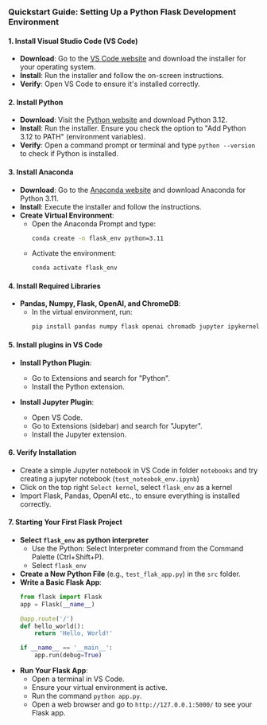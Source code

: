 ### Quickstart Guide: Setting Up a Python Flask Development Environment

#### 1. Install Visual Studio Code (VS Code)
- **Download**: Go to the [VS Code website](https://code.visualstudio.com/) and download the installer for your operating system.
- **Install**: Run the installer and follow the on-screen instructions.
- **Verify**: Open VS Code to ensure it's installed correctly.

#### 2. Install Python
- **Download**: Visit the [Python website](https://www.python.org/downloads/) and download Python 3.12.
- **Install**: Run the installer. Ensure you check the option to "Add Python 3.12 to PATH" (environment variables).
- **Verify**: Open a command prompt or terminal and type `python --version` to check if Python is installed.

#### 3. Install Anaconda
- **Download**: Go to the [Anaconda website](https://www.anaconda.com/products/individual) and download Anaconda for Python 3.11.
- **Install**: Execute the installer and follow the instructions.
- **Create Virtual Environment**:
   - Open the Anaconda Prompt and type:
     ```bash
     conda create -n flask_env python=3.11
     ```
   - Activate the environment:
     ```bash
     conda activate flask_env
     ```

#### 4. Install Required Libraries
- **Pandas, Numpy, Flask, OpenAI, and ChromeDB**:
  - In the virtual environment, run:
    ```bash
    pip install pandas numpy flask openai chromadb jupyter ipykernel
    ```

#### 5. Install plugins in VS Code
- **Install Python Plugin**:
  - Go to Extensions and search for "Python".
  - Install the Python extension.

- **Install Jupyter Plugin**:
  - Open VS Code.
  - Go to Extensions (sidebar) and search for "Jupyter".
  - Install the Jupyter extension.


#### 6. Verify Installation
- Create a simple Jupyter notebook in VS Code in folder `notebooks` and try creating a jupyter notebook (`test_noteobok_env.ipynb`)
- Click on the top right `Select kernel`, select `flask_env` as a kernel
- Import Flask, Pandas, OpenAI etc., to ensure everything is installed correctly.

#### 7. Starting Your First Flask Project
- **Select `flask_env` as python interpreter**
  - Use the Python: Select Interpreter command from the Command Palette (Ctrl+Shift+P).
  - Select `flask_env`
- **Create a New Python File** (e.g., `test_flak_app.py`) in the `src` folder.
- **Write a Basic Flask App**:
  ```python
  from flask import Flask
  app = Flask(__name__)

  @app.route('/')
  def hello_world():
      return 'Hello, World!'

  if __name__ == '__main__':
      app.run(debug=True)
  ```
- **Run Your Flask App**:
  - Open a terminal in VS Code.
  - Ensure your virtual environment is active.
  - Run the command `python app.py`.
  - Open a web browser and go to `http://127.0.0.1:5000/` to see your Flask app.
